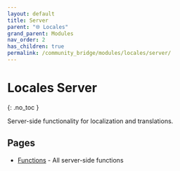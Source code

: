 ```yaml
---
layout: default
title: Server
parent: "🌐 Locales"
grand_parent: Modules
nav_order: 2
has_children: true
permalink: /community_bridge/modules/locales/server/
---
```


# Locales Server
{: .no_toc }

Server-side functionality for localization and translations.

## Pages

- [Functions](server/functions.md) - All server-side functions